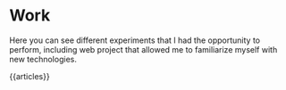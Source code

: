 Work
====

Here you can see different experiments that I had the opportunity to perform, including web project that allowed me to familiarize myself with new technologies.

{{articles}}

